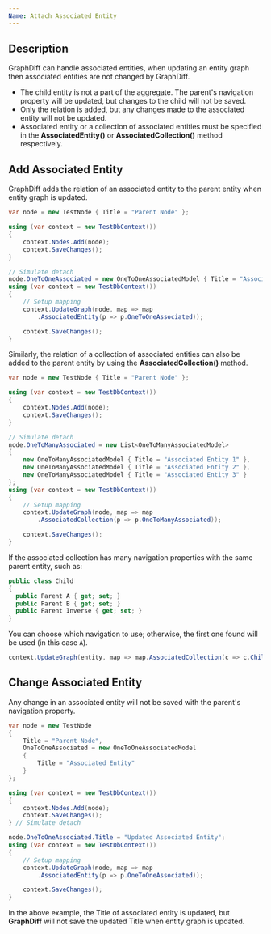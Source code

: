 ```yaml
---
Name: Attach Associated Entity
---
```


## Description

GraphDiff can handle associated entities, when updating an entity graph then associated entities are not changed by GraphDiff.

 - The child entity is not a part of the aggregate. The parent's navigation property will be updated, but changes to the child will not be saved.
 - Only the relation is added, but any changes made to the associated entity will not be updated.
 - Associated entity or a collection of associated entities must be specified in the **AssociatedEntity()** or **AssociatedCollection()** method respectively.

## Add Associated Entity

GraphDiff adds the relation of an associated entity to the parent entity when entity graph is updated.

```csharp
var node = new TestNode { Title = "Parent Node" };

using (var context = new TestDbContext())
{
    context.Nodes.Add(node);
    context.SaveChanges();
}

// Simulate detach
node.OneToOneAssociated = new OneToOneAssociatedModel { Title = "Associated Entity" };
using (var context = new TestDbContext())
{
    // Setup mapping
    context.UpdateGraph(node, map => map
        .AssociatedEntity(p => p.OneToOneAssociated));

    context.SaveChanges();
}
```

Similarly, the relation of a collection of associated entities can also be added to the parent entity by using the **AssociatedCollection()** method.

```csharp
var node = new TestNode { Title = "Parent Node" };

using (var context = new TestDbContext())
{
    context.Nodes.Add(node);
    context.SaveChanges();
}

// Simulate detach
node.OneToManyAssociated = new List<OneToManyAssociatedModel>
{
    new OneToManyAssociatedModel { Title = "Associated Entity 1" },
    new OneToManyAssociatedModel { Title = "Associated Entity 2" },
    new OneToManyAssociatedModel { Title = "Associated Entity 3" }
};
using (var context = new TestDbContext())
{
    // Setup mapping
    context.UpdateGraph(node, map => map
        .AssociatedCollection(p => p.OneToManyAssociated));

    context.SaveChanges();
}
```

If the associated collection has many navigation properties with the same parent entity, such as:

```csharp
public class Child
{
  public Parent A { get; set; }
  public Parent B { get; set; }
  public Parent Inverse { get; set; }
}
```

You can choose which navigation to use; otherwise, the first one found will be used (in this case `A`).

```csharp
context.UpdateGraph(entity, map => map.AssociatedCollection(c => c.Children, x => x.B));
```

## Change Associated Entity

Any change in an associated entity will not be saved with the parent's navigation property. 

```csharp
var node = new TestNode
{
    Title = "Parent Node",
    OneToOneAssociated = new OneToOneAssociatedModel
    {
        Title = "Associated Entity"
    }
};

using (var context = new TestDbContext())
{
    context.Nodes.Add(node);
    context.SaveChanges();
} // Simulate detach

node.OneToOneAssociated.Title = "Updated Associated Entity";
using (var context = new TestDbContext())
{
    // Setup mapping
    context.UpdateGraph(node, map => map
        .AssociatedEntity(p => p.OneToOneAssociated));

    context.SaveChanges();
}
```

In the above example, the Title of associated entity is updated, but **GraphDiff** will not save the updated Title when entity graph is updated.
